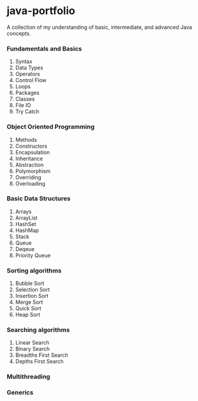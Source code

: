 # java-portfolio
A collection of my understanding of basic, intermediate, and advanced Java concepts.

### Fundamentals and Basics
1. Syntax
2. Data Types
3. Operators
4. Control Flow
5. Loops
6. Packages
7. Classes
8. File IO
9. Try Catch
### Object Oriented Programming
1. Methods
2. Constructors
3. Encapsulation
4. Inheritance
5. Abstraction
6. Polymorphism
7. Overriding
8. Overloading
### Basic Data Structures
1. Arrays
2. ArrayList
3. HashSet
4. HashMap
5. Stack
6. Queue
7. Deqeue
8. Priority Queue
### Sorting algorithms
1. Bubble Sort
2. Selection Sort
3. Insertion Sort
4. Merge Sort
5. Quick Sort
6. Heap Sort
### Searching algorithms
1. Linear Search
2. Binary Search
3. Breadths First Search
4. Depths First Search
### Multithreading
### Generics
